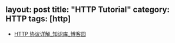 layout: post
title: "HTTP Tutorial"
category: HTTP
tags: [http]
---

- [HTTP 协议详解_知识库_博客园](http://kb.cnblogs.com/page/130970/)